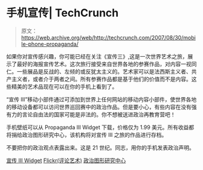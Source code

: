 # 手机宣传| TechCrunch

> 原文：<https://web.archive.org/web/http://techcrunch.com/2007/08/30/mobile-phone-propaganda/>

如果你对宣传感兴趣，你可能已经在关注《宣传三》,这是一次世界艺术之旅，展示了最好的海报宣传艺术。这次旅行接受来自世界各地的参赛作品，对内容一视同仁。一些展品是反战的、左倾的或反犹太主义的。艺术家可以是法西斯主义者、共产主义者，或者介于两者之间。所有参赛作品都是基于他们的价值而不是内容。这些精美的艺术品现在可以在你的手机上看到了。

“宣传 III”移动小部件通过可添加到世界上任何网站的移动内容小部件，使世界各地的移动设备都可以访问世界巡回赛中的政治作品。但是要小心，有些内容在没有强有力的言论自由法的国家可能是非法的。你不想被送进政治再教育营吧！

手机壁纸可以从 Propaganda III Widget 下载，价格仅为 1.99 美元。所有收益都将捐给政治图形研究中心，该机构将对宣传 III 之旅的作品进行存档。

不要把你的政治观点表露出来。这是 21 世纪。同志，用你的手机发表政治声明。

[宣传 III Widget](https://web.archive.org/web/20150913030128/http://www.xlr8mobile.com/PROPAGANDAwidget/)
[Flickr(评论艺术)](https://web.archive.org/web/20150913030128/http://www.flickr.com/photos/startpropaganda/)
[政治图形研究中心](https://web.archive.org/web/20150913030128/http://www.politicalgraphics.org/home.html)